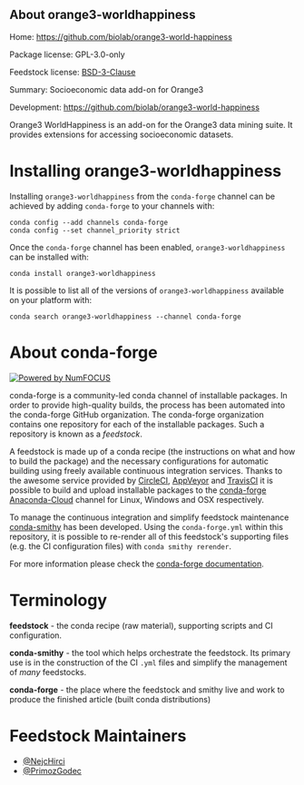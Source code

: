 ## About orange3-worldhappiness

Home: https://github.com/biolab/orange3-world-happiness

Package license: GPL-3.0-only

Feedstock license: [BSD-3-Clause](https://github.com/conda-forge/orange3-explain-feedstock/blob/master/LICENSE.txt)

Summary: Socioeconomic data add-on for Orange3

Development: https://github.com/biolab/orange3-world-happiness

Orange3 WorldHappiness is an add-on for the Orange3 data mining suite. 
It provides extensions for accessing socioeconomic datasets.

Installing orange3-worldhappiness
==========================

Installing `orange3-worldhappiness` from the `conda-forge` channel can be achieved by adding `conda-forge` to your channels with:

```
conda config --add channels conda-forge
conda config --set channel_priority strict
```

Once the `conda-forge` channel has been enabled, `orange3-worldhappiness` can be installed with:

```
conda install orange3-worldhappiness
```

It is possible to list all of the versions of `orange3-worldhappiness` available on your platform with:

```
conda search orange3-worldhappiness --channel conda-forge
```


About conda-forge
=================

[![Powered by NumFOCUS](https://img.shields.io/badge/powered%20by-NumFOCUS-orange.svg?style=flat&colorA=E1523D&colorB=007D8A)](http://numfocus.org)

conda-forge is a community-led conda channel of installable packages.
In order to provide high-quality builds, the process has been automated into the
conda-forge GitHub organization. The conda-forge organization contains one repository
for each of the installable packages. Such a repository is known as a *feedstock*.

A feedstock is made up of a conda recipe (the instructions on what and how to build
the package) and the necessary configurations for automatic building using freely
available continuous integration services. Thanks to the awesome service provided by
[CircleCI](https://circleci.com/), [AppVeyor](https://www.appveyor.com/)
and [TravisCI](https://travis-ci.com/) it is possible to build and upload installable
packages to the [conda-forge](https://anaconda.org/conda-forge)
[Anaconda-Cloud](https://anaconda.org/) channel for Linux, Windows and OSX respectively.

To manage the continuous integration and simplify feedstock maintenance
[conda-smithy](https://github.com/conda-forge/conda-smithy) has been developed.
Using the ``conda-forge.yml`` within this repository, it is possible to re-render all of
this feedstock's supporting files (e.g. the CI configuration files) with ``conda smithy rerender``.

For more information please check the [conda-forge documentation](https://conda-forge.org/docs/).

Terminology
===========

**feedstock** - the conda recipe (raw material), supporting scripts and CI configuration.

**conda-smithy** - the tool which helps orchestrate the feedstock.
                   Its primary use is in the construction of the CI ``.yml`` files
                   and simplify the management of *many* feedstocks.

**conda-forge** - the place where the feedstock and smithy live and work to
                  produce the finished article (built conda distributions)

Feedstock Maintainers
=====================

* [@NejcHirci](https://github.com/NejcHirci/)
* [@PrimozGodec](https://github.com/PrimozGodec/)
